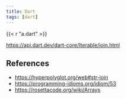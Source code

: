 ```yaml
---
title: Dart
tags: [dart]
---
```


{{< r "a.dart" >}}

<https://api.dart.dev/dart-core/Iterable/join.html>

## References

- <https://hyperpolyglot.org/web#str-join>
- <https://programming-idioms.org/idiom/53>
- <https://rosettacode.org/wiki/Arrays>
